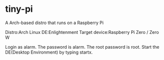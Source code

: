 # tiny-pi
A Arch-based distro that runs on a Raspberry Pi

Distro:Arch Linux
DE:Enlightenment
Target device:Raspberry Pi Zero / Zero W

Login as alarm. The password is alarm.
The root password is root.
Start the DE(Desktop Environment) by typing startx.
